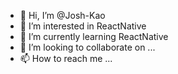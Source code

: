 - 👋 Hi, I’m @Josh-Kao
- 👀 I’m interested in ReactNative
- 🌱 I’m currently learning ReactNative
- 💞️ I’m looking to collaborate on ...
- 📫 How to reach me ...

<!---
Josh-Kao/Josh-Kao is a ✨ special ✨ repository because its `README.md` (this file) appears on your GitHub profile.
You can click the Preview link to take a look at your changes.
--->
